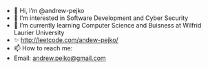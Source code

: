 - 👋 Hi, I’m @andrew-pejko
- 👀 I’m interested in Software Development and Cyber Security
- 🌱 I’m currently learning Computer Science and Buisness at Wilfrid Laurier University
- ✨ http://leetcode.com/andew-pejko/
- 📫 How to reach me: 
- Email: andrew.pejko@gmail.com


<!---
andrew-pejko/andrew-pejko is a ✨ special ✨ repository because its `README.md` (this file) appears on your GitHub profile.
You can click the Preview link to take a look at your changes.
--->

